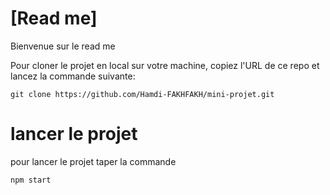 # [Read me]
Bienvenue sur le read me

Pour cloner le projet en local sur votre machine, copiez l'URL de ce repo et lancez la commande suivante:


`git clone https://github.com/Hamdi-FAKHFAKH/mini-projet.git`

# lancer le projet

pour lancer le projet taper la commande 

`npm start`
